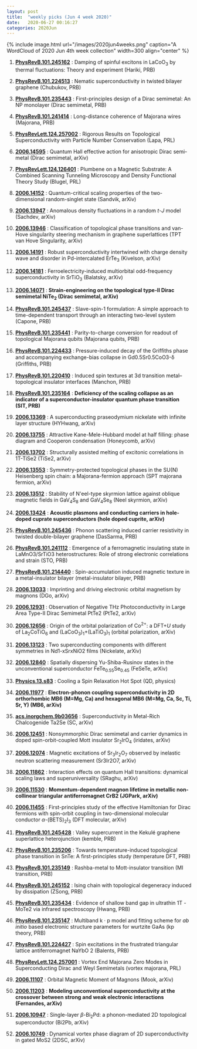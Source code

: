 ```yaml
---
layout: post
title:  "weekly picks (Jun 4 week 2020)"
date:   2020-06-27 00:16:27
categories: 2020Jun
---
```


{% include image.html url="/images/2020jun4weeks.png" caption="A WordCloud of 2020 Jun 4th week collection" width=300 align="center" %}


1. **[PhysRevB.101.245162](https://link.aps.org/doi/10.1103/PhysRevB.101.245162)** : Damping of spinful excitons in ${\mathrm{LaCoO}}_{3}$ by thermal fluctuations: Theory and experiment (Hariki, PRB)

1. **[PhysRevB.101.224513](https://link.aps.org/doi/10.1103/PhysRevB.101.224513)** : Nematic superconductivity in twisted bilayer graphene (Chubukov, PRB)

1. **[PhysRevB.101.235443](https://link.aps.org/doi/10.1103/PhysRevB.101.235443)** : First-principles design of a Dirac semimetal: An NP monolayer (Dirac semimetal, PRB)

1. **[PhysRevB.101.241414](https://link.aps.org/doi/10.1103/PhysRevB.101.241414)** : Long-distance coherence of Majorana wires (Majorana, PRB)

1. **[PhysRevLett.124.257002](https://link.aps.org/doi/10.1103/PhysRevLett.124.257002)** : Rigorous Results on Topological Superconductivity with Particle Number Conservation (Lapa, PRL)


1. **[2006.14595](http://arxiv.org/abs/2006.14595)** : Quantum Hall effective action for anisotropic Dirac semi-metal (Dirac semimetal, arXiv)

1. **[PhysRevLett.124.126401](https://link.aps.org/doi/10.1103/PhysRevLett.124.126401)** : Plumbene on a Magnetic Substrate: A Combined Scanning Tunneling Microscopy and Density Functional Theory Study (Blugel, PRL)

1. **[2006.14152](http://arxiv.org/abs/2006.14152)** : Quantum-critical scaling properties of the two-dimensional random-singlet state (Sandvik, arXiv)

1. **[2006.13947](http://arxiv.org/abs/2006.13947)** : Anomalous density fluctuations in a random $t$-$J$ model (Sachdev, arXiv)

1. **[2006.13946](http://arxiv.org/abs/2006.13946)** : Classification of topological phase transitions and van-Hove singularity steering mechanism in graphene superlattices (TPT van Hove Singularity, arXiv)

1. **[2006.14191](http://arxiv.org/abs/2006.14191)** : Robust superconductivity intertwined with charge density wave and disorder in Pd-intercalated ErTe$_3$ (Kivelson, arXiv)

1. **[2006.14181](http://arxiv.org/abs/2006.14181)** : Ferroelectricity-induced multiorbital odd-frequency superconductivity in SrTiO$_3$ (Balatsky, arXiv)

1. **[2006.14071](http://arxiv.org/abs/2006.14071)** : **Strain-engineering on the topological type-II Dirac semimetal NiTe$_2$ (Dirac semimetal, arXiv)**

1. **[PhysRevB.101.245437](https://journals.aps.org/prb/pdf/10.1103/PhysRevB.101.245437)** : Slave-spin-1 formulation: A simple approach to time-dependent transport through an interacting two-level system (Capone, PRB)

1. **[PhysRevB.101.235441](https://journals.aps.org/prb/pdf/10.1103/PhysRevB.101.235441)** : Parity-to-charge conversion for readout of topological Majorana qubits (Majorana qubits, PRB)

1. **[PhysRevB.101.224433](https://journals.aps.org/prb/pdf/10.1103/PhysRevB.101.224433)** : Pressure-induced decay of the Grifﬁths phase and accompanying exchange-bias collapse in Gd0.5Sr0.5CoO3-δ (Grifﬁths, PRB)

1. **[PhysRevB.101.220410](https://journals.aps.org/prb/pdf/10.1103/PhysRevB.101.220410)** : Induced spin textures at 3d transition metal–topological insulator interfaces (Manchon, PRB)

1. **[PhysRevB.101.235164](https://journals.aps.org/prb/pdf/10.1103/PhysRevB.101.235164)** : **Deficiency of the scaling collapse as an indicator of a superconductor-insulator quantum phase transition (SIT, PRB)**


1. **[2006.13369](http://arxiv.org/abs/2006.13369)** : A superconducting praseodymium nickelate with infinite layer structure (HYHwang, arXiv)

1. **[2006.13755](http://arxiv.org/abs/2006.13755)** : Attractive Kane-Mele-Hubbard model at half filling: phase diagram and Cooperon condensation (Honeycomb, arXiv)

1. **[2006.13702](http://arxiv.org/abs/2006.13702)** : Structurally assisted melting of excitonic correlations in 1T-TiSe2 (TiSe2, arXiv)

1. **[2006.13553](http://arxiv.org/abs/2006.13553)** : Symmetry-protected topological phases in the SU(N) Heisenberg spin chain: a Majorana-fermion approach (SPT majorana fermion, arXiv)

1. **[2006.13512](http://arxiv.org/abs/2006.13512)** : Stability of N\'eel-type skyrmion lattice against oblique magnetic fields in GaV$_4$S$_8$ and GaV$_4$Se$_8$ (Neel skyrmion, arXiv)

1. **[2006.13424](http://arxiv.org/abs/2006.13424)** : **Acoustic plasmons and conducting carriers in hole-doped cuprate superconductors (hole doped cuprite, arXiv)**

1. **[PhysRevB.101.245436](https://journals.aps.org/prb/pdf/10.1103/PhysRevB.101.245436)** : Phonon scattering induced carrier resistivity in twisted double-bilayer graphene (DasSarma, PRB)

1. **[PhysRevB.101.241112](https://journals.aps.org/prb/pdf/10.1103/PhysRevB.101.241112)** : Emergence of a ferromagnetic insulating state in LaMnO3/SrTiO3 heterostructures: Role of strong electronic correlations and strain (STO, PRB)

1. **[PhysRevB.101.214440](https://journals.aps.org/prb/pdf/10.1103/PhysRevB.101.214440)** : Spin-accumulation induced magnetic texture in a metal-insulator bilayer (metal-insulator bilayer, PRB)



1. **[2006.13033](http://arxiv.org/abs/2006.13033)** : Imprinting and driving electronic orbital magnetism by magnons (DGo, arXiv)

1. **[2006.12931](http://arxiv.org/abs/2006.12931)** : Observation of Negative THz Photoconductivity in Large Area Type-II Dirac Semimetal PtTe2 (PtTe2, arXiv)

1. **[2006.12656](http://arxiv.org/abs/2006.12656)** : Origin of the orbital polarization of Co$^{2+}$: a DFT+$U$ study of La$_2$CoTiO$_6$ and (LaCoO$_3$)$_1$+(LaTiO$_3$)$_1$ (orbital polarization, arXiv)

1. **[2006.13123](http://arxiv.org/abs/2006.13123)** : Two superconducting components with different symmetries in Nd1-xSrxNiO2 films (Nickelate, arXiv)

1. **[2006.12840](http://arxiv.org/abs/2006.12840)** : Spatially dispersing Yu-Shiba-Rusinov states in the unconventional superconductor $\mathrm{FeTe}_{0.55}\mathrm{Se}_{0.45}$ (FeSeTe, arXiv)

1. **[Physics.13.s83](https://link.aps.org/doi/10.1103/Physics.13.s83)** : Cooling a Spin Relaxation Hot Spot (QD, physics)


1. **[2006.11977](http://arxiv.org/abs/2006.11977)** : **Electron-phonon coupling superconductivity in 2D orthorhombic MB6 (M=Mg, Ca) and hexagonal MB6 (M=Mg, Ca, Sc, Ti, Sr, Y) (MB6, arXiv)**

1. **[acs.inorgchem.9b03656](https://doi.org/10.1021/acs.inorgchem.9b03656)** : Superconductivity in Metal-Rich Chalcogenide Ta2Se (SC, arXiv)

1. **[2006.12451](http://arxiv.org/abs/2006.12451)** : Nonsymmorphic Dirac semimetal and carrier dynamics in doped spin-orbit-coupled Mott insulator Sr$_2$IrO$_4$ (iridates, arXiv)

1. **[2006.12074](http://arxiv.org/abs/2006.12074)** : Magnetic excitations of Sr$_3$Ir$_2$O$_7$ observed by inelastic neutron scattering measurement (Sr3Ir2O7, arXiv)

1. **[2006.11862](http://arxiv.org/abs/2006.11862)** : Interaction effects on quantum Hall transitions: dynamical scaling laws and superuniversality (SRaghu, arXiv)

1. **[2006.11530](http://arxiv.org/abs/2006.11530)** : **Momentum-dependent magnon lifetime in metallic non-collinear triangular antiferromagnet CrB2 (JGPark, arXiv)**

1. **[2006.11455](http://arxiv.org/abs/2006.11455)** : First-principles study of the effective Hamiltonian for Dirac fermions with spin-orbit coupling in two-dimensional molecular conductor $\alpha$-(BETS)$_2$I$_3$ (DFT molecular, arXiv)

1. **[PhysRevB.101.245428](https://journals.aps.org/prb/pdf/10.1103/PhysRevB.101.245428)** : Valley supercurrent in the Kekulé graphene superlattice heterojunction (kemble, PRB)

1. **[PhysRevB.101.235206](https://journals.aps.org/prb/pdf/10.1103/PhysRevB.101.235206)** : Towards temperature-induced topological phase transition in SnTe: A first-principles study (temperature DFT, PRB)

1. **[PhysRevB.101.235149](https://journals.aps.org/prb/pdf/10.1103/PhysRevB.101.235149)** : Rashba-metal to Mott-insulator transition (MI transition, PRB)

1. **[PhysRevB.101.245152](https://link.aps.org/doi/10.1103/PhysRevB.101.245152)** : Ising chain with topological degeneracy induced by dissipation (ZSong, PRB)

1. **[PhysRevB.101.235434](https://journals.aps.org/prb/pdf/10.1103/PhysRevB.101.235434)** : Evidence of shallow band gap in ultrathin 1T -MoTe2 via infrared spectroscopy (Hwang, PRB)

1. **[PhysRevB.101.235147](https://link.aps.org/doi/10.1103/PhysRevB.101.235147)** : Multiband k · p model and fitting scheme for <i>ab initio</i> based electronic structure parameters for wurtzite GaAs (kp theory, PRB)

1. **[PhysRevB.101.224427](https://link.aps.org/doi/10.1103/PhysRevB.101.224427)** : Spin excitations in the frustrated triangular lattice antiferromagnet NaYbO 2 (Balents, PRB)

1. **[PhysRevLett.124.257001](https://journals.aps.org/prl/pdf/10.1103/PhysRevLett.124.257001)** : Vortex End Majorana Zero Modes in Superconducting Dirac and Weyl Semimetals (vortex majorana, PRL)


1. **[2006.11107](http://arxiv.org/abs/2006.11107)** : Orbital Magnetic Moment of Magnons (Mook, arXiv)

1. **[2006.11203](http://arxiv.org/abs/2006.11203)** : **Modeling unconventional superconductivity at the crossover between strong and weak electronic interactions (Fernandes, arXiv)**

1. **[2006.10947](http://arxiv.org/abs/2006.10947)** : Single-layer $\beta$-Bi$_{2}$Pd: a phonon-mediated 2D topological superconductor (Bi2Pb, arXiv)

1. **[2006.10749](http://arxiv.org/abs/2006.10749)** : Dynamical vortex phase diagram of 2D superconductivity in gated MoS2 (2DSC, arXiv)
